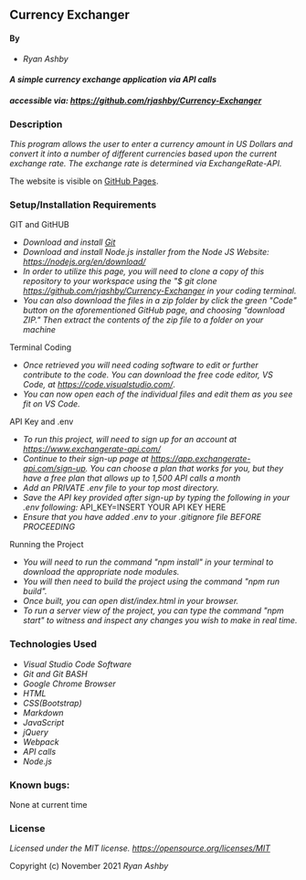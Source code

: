 ## Currency Exchanger

#### By
* _Ryan Ashby_

#### _A simple currency exchange application via API calls_

#### _accessible via: https://github.com/rjashby/Currency-Exchanger_

### Description

_This program allows the user to enter a currency amount in US Dollars and convert it into a number of different currencies based upon the current exchange rate. The exchange rate is determined via ExchangeRate-API._

The website is visible on [GitHub Pages](https://rjashby.github.io//[PROJECT]/).

### Setup/Installation Requirements

GIT and GitHUB

* _Download and install [Git](http://git-scm.com)_
* _Download and install Node.js installer from the Node JS Website: https://nodejs.org/en/download/_
* _In order to utilize this page, you will need to clone a copy of this repository to your workspace using the "$ git clone https://github.com/rjashby/Currency-Exchanger in your coding terminal._
* _You can also download the files in a zip folder by click the green "Code" button on the aforementioned GitHub page, and choosing "download ZIP." Then extract the contents of the zip file to a folder on your machine_ 

Terminal Coding

* _Once retrieved you will need coding software to edit or further contribute to the code. You can download the free code editor, VS Code, at https://code.visualstudio.com/_.
* _You can now open each of the individual files and edit them as you see fit on VS Code._

API Key and .env

* _To run this project, will need to sign up for an account at https://www.exchangerate-api.com/_ 
* _Continue to their sign-up page at https://app.exchangerate-api.com/sign-up. You can choose a plan that works for you, but they have a free plan that allows up to 1,500 API calls a month_
* _Add an PRIVATE .env file to your top most directory._
* _Save the API key provided after sign-up by typing the following in your .env following:_ API_KEY=INSERT YOUR API KEY HERE
* _Ensure that you have added .env to your .gitignore file BEFORE PROCEEDING_

Running the Project 

* _You will need to run the command "npm install" in your terminal to download the appropriate node modules._
* _You will then need to build the project using the command "npm run build"._
* _Once built, you can open dist/index.html in your browser._
* _To run a server view of the project, you can type the command "npm start" to witness and inspect any changes you wish to make in real time._

### Technologies Used
* _Visual Studio Code Software_
* _Git and Git BASH_
* _Google Chrome Browser_
* _HTML_
* _CSS(Bootstrap)_
* _Markdown_  
* _JavaScript_
* _jQuery_
* _Webpack_
* _API calls_
* _Node.js_

### Known bugs: 
None at current time

### License

_Licensed under the MIT license. https://opensource.org/licenses/MIT_

Copyright (c) November 2021 _Ryan Ashby_